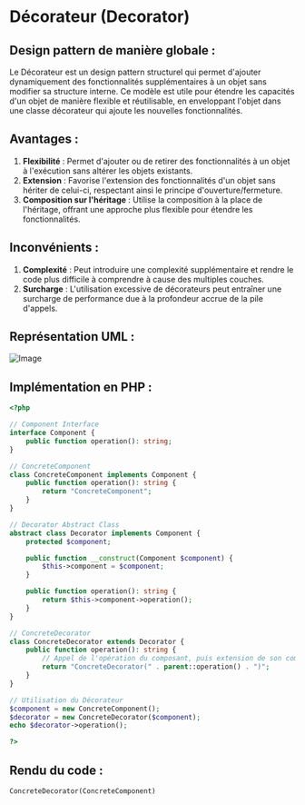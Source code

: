# Décorateur (Decorator)

## Design pattern de manière globale :
Le Décorateur est un design pattern structurel qui permet d'ajouter dynamiquement des fonctionnalités supplémentaires à un objet sans modifier sa structure interne. Ce modèle est utile pour étendre les capacités d'un objet de manière flexible et réutilisable, en enveloppant l'objet dans une classe décorateur qui ajoute les nouvelles fonctionnalités.

## Avantages :
1. **Flexibilité** : Permet d'ajouter ou de retirer des fonctionnalités à un objet à l'exécution sans altérer les objets existants.
2. **Extension** : Favorise l'extension des fonctionnalités d'un objet sans hériter de celui-ci, respectant ainsi le principe d'ouverture/fermeture.
3. **Composition sur l'héritage** : Utilise la composition à la place de l'héritage, offrant une approche plus flexible pour étendre les fonctionnalités.

## Inconvénients :
1. **Complexité** : Peut introduire une complexité supplémentaire et rendre le code plus difficile à comprendre à cause des multiples couches.
2. **Surcharge** : L'utilisation excessive de décorateurs peut entraîner une surcharge de performance due à la profondeur accrue de la pile d'appels.

## Représentation UML :
![Image](https://cdn.discordapp.com/attachments/884824217110061117/1202932327030988880/image.png?ex=65cf4108&is=65bccc08&hm=fd6368a11a97bd6c6c20ab562133fad5594c635166cf6c8d7156d71dc4d80e91&)

## Implémentation en PHP :
```php
<?php

// Component Interface
interface Component {
    public function operation(): string;
}

// ConcreteComponent
class ConcreteComponent implements Component {
    public function operation(): string {
        return "ConcreteComponent";
    }
}

// Decorator Abstract Class
abstract class Decorator implements Component {
    protected $component;

    public function __construct(Component $component) {
        $this->component = $component;
    }

    public function operation(): string {
        return $this->component->operation();
    }
}

// ConcreteDecorator
class ConcreteDecorator extends Decorator {
    public function operation(): string {
        // Appel de l'opération du composant, puis extension de son comportement
        return "ConcreteDecorator(" . parent::operation() . ")";
    }
}

// Utilisation du Décorateur
$component = new ConcreteComponent();
$decorator = new ConcreteDecorator($component);
echo $decorator->operation();

?>
```

## Rendu du code :
```
ConcreteDecorator(ConcreteComponent)
```
